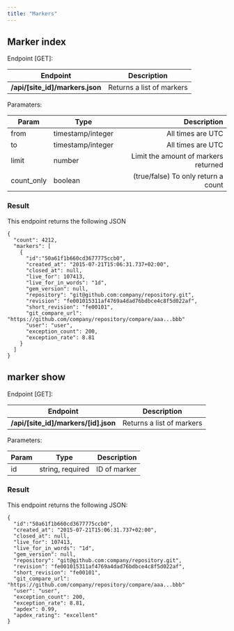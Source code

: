 ```yaml
---
title: "Markers"
---
```


## Marker index

Endpoint [GET]:

| Endpoint | Description|
| ------ | ------ |
| **/api/[site_id]/markers.json** | Returns a list of markers |

Paramaters:

| Param      | Type              | Description                           |
| ---------- | ----------------- | ------------------------------------: |
| from       | timestamp/integer | All times are UTC                     |
| to         | timestamp/integer | All times are UTC                     |
| limit      | number            | Limit the  amount of markers returned |
| count_only | boolean           | (true/false) To only return a count   |

### Result

This endpoint returns the following JSON

```
{
  "count": 4212,
  "markers": [
    {
      "id":"50a61f1b660cd3677775ccb0",
      "created_at": "2015-07-21T15:06:31.737+02:00",
      "closed_at": null,
      "live_for": 107413,
      "live_for_in_words": "1d",
      "gem_version": null,
      "repository": "git@github.com:company/repository.git",
      "revision": "fe001015311af4769a4dad76bdbce4c8f5d022af",
      "short_revision": "fe00101",
      "git_compare_url": "https://github.com/company/repository/compare/aaa...bbb"
      "user": "user",
      "exception_count": 200,
      "exception_rate": 8.81
    }
  ]
}
```

## marker show


Endpoint [GET]:

| Endpoint | Description|
| ------ | ------ |
| **/api/[site_id]/markers/[id].json** | Returns a list of markers |

Parameters:

| Param | Type             | Description  |
| ----- | ---------------- | -----------: |
|  id   | string, required | ID of marker |


### Result

This endpoint returns the following JSON:

```
{
  "id":"50a61f1b660cd3677775ccb0",
  "created_at": "2015-07-21T15:06:31.737+02:00",
  "closed_at": null,
  "live_for": 107413,
  "live_for_in_words": "1d",
  "gem_version": null,
  "repository": "git@github.com:company/repository.git",
  "revision": "fe001015311af4769a4dad76bdbce4c8f5d022af",
  "short_revision": "fe00101",
  "git_compare_url": "https://github.com/company/repository/compare/aaa...bbb"
  "user": "user",
  "exception_count": 200,
  "exception_rate": 8.81,
  "apdex": 0.99,
  "apdex_rating": "excellent"
}
```
